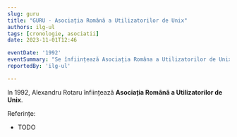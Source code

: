 ```yaml
---
slug: guru
title: "GURU - Asociația Română a Utilizatorilor de Unix"
authors: ilg-ul
tags: [cronologie, asociatii]
date: 2023-11-01T12:46

eventDate: '1992'
eventSummary: "Se înființează Asociația Româna a Utilizatorilor de Unix (GURU)"
reportedBy: 'ilg-ul'

---
```


In 1992, Alexandru Rotaru înființează
**Asociația Română a Utilizatorilor de Unix**.

<!-- truncate -->

Referințe:

- TODO
